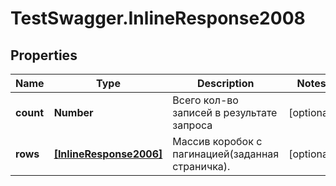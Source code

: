 # TestSwagger.InlineResponse2008

## Properties

Name | Type | Description | Notes
------------ | ------------- | ------------- | -------------
**count** | **Number** | Всего кол-во записей в результате запроса | [optional] 
**rows** | [**[InlineResponse2006]**](InlineResponse2006.md) | Массив коробок c пагинацией(заданная страничка). | [optional] 


